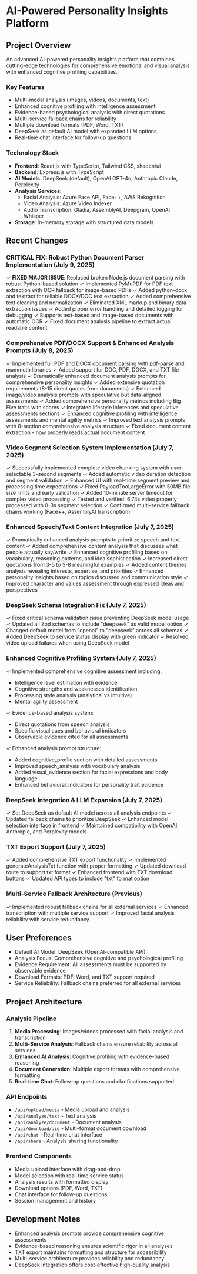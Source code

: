 # AI-Powered Personality Insights Platform

## Project Overview
An advanced AI-powered personality insights platform that combines cutting-edge technologies for comprehensive emotional and visual analysis with enhanced cognitive profiling capabilities.

### Key Features
- Multi-modal analysis (images, videos, documents, text)
- Enhanced cognitive profiling with intelligence assessment
- Evidence-based psychological analysis with direct quotations
- Multi-service fallback chains for reliability
- Multiple download formats (PDF, Word, TXT)
- DeepSeek as default AI model with expanded LLM options
- Real-time chat interface for follow-up questions

### Technology Stack
- **Frontend**: React.js with TypeScript, Tailwind CSS, shadcn/ui
- **Backend**: Express.js with TypeScript
- **AI Models**: DeepSeek (default), OpenAI GPT-4o, Anthropic Claude, Perplexity
- **Analysis Services**: 
  - Facial Analysis: Azure Face API, Face++, AWS Rekognition
  - Video Analysis: Azure Video Indexer
  - Audio Transcription: Gladia, AssemblyAI, Deepgram, OpenAI Whisper
- **Storage**: In-memory storage with structured data models

## Recent Changes

### CRITICAL FIX: Robust Python Document Parser Implementation (July 9, 2025)
✓ **FIXED MAJOR ISSUE**: Replaced broken Node.js document parsing with robust Python-based solution
✓ Implemented PyMuPDF for PDF text extraction with OCR fallback for image-based PDFs
✓ Added python-docx and textract for reliable DOCX/DOC text extraction
✓ Added comprehensive text cleaning and normalization
✓ Eliminated XML markup and binary data extraction issues
✓ Added proper error handling and detailed logging for debugging
✓ Supports text-based and image-based documents with automatic OCR
✓ Fixed document analysis pipeline to extract actual readable content

### Comprehensive PDF/DOCX Support & Enhanced Analysis Prompts (July 8, 2025)
✓ Implemented full PDF and DOCX document parsing with pdf-parse and mammoth libraries
✓ Added support for DOC, PDF, DOCX, and TXT file analysis
✓ Dramatically enhanced document analysis prompts for comprehensive personality insights
✓ Added extensive quotation requirements (8-15 direct quotes from documents)
✓ Enhanced image/video analysis prompts with speculative but data-aligned assessments
✓ Added comprehensive personality metrics including Big Five traits with scores
✓ Integrated lifestyle inferences and speculative assessments sections
✓ Enhanced cognitive profiling with intelligence assessments and mental agility metrics
✓ Improved text analysis prompts with 8-section comprehensive analysis structure
✓ Fixed document content extraction - now properly reads actual document content

### Video Segment Selection System Implementation (July 7, 2025)
✓ Successfully implemented complete video chunking system with user-selectable 3-second segments
✓ Added automatic video duration detection and segment validation
✓ Enhanced UI with real-time segment preview and processing time expectations
✓ Fixed PayloadTooLargeError with 50MB file size limits and early validation
✓ Added 10-minute server timeout for complex video processing
✓ Tested and verified: 6.74s video properly processed with 0-3s segment selection
✓ Confirmed multi-service fallback chains working (Face++, AssemblyAI transcription)

### Enhanced Speech/Text Content Integration (July 7, 2025)
✓ Dramatically enhanced analysis prompts to prioritize speech and text content
✓ Added comprehensive content analysis that discusses what people actually say/write
✓ Enhanced cognitive profiling based on vocabulary, reasoning patterns, and idea sophistication
✓ Increased direct quotations from 3-5 to 5-8 meaningful examples
✓ Added content themes analysis revealing interests, expertise, and priorities
✓ Enhanced personality insights based on topics discussed and communication style
✓ Improved character and values assessment through expressed ideas and perspectives

### DeepSeek Schema Integration Fix (July 7, 2025)
✓ Fixed critical schema validation issue preventing DeepSeek model usage
✓ Updated all Zod schemas to include "deepseek" as valid model option
✓ Changed default model from "openai" to "deepseek" across all schemas
✓ Added DeepSeek to service status display with green indicator
✓ Resolved video upload failures when using DeepSeek model

### Enhanced Cognitive Profiling System (July 7, 2025)
✓ Implemented comprehensive cognitive assessment including:
  - Intelligence level estimation with evidence
  - Cognitive strengths and weaknesses identification
  - Processing style analysis (analytical vs intuitive)
  - Mental agility assessment

✓ Evidence-based analysis system:
  - Direct quotations from speech analysis
  - Specific visual cues and behavioral indicators
  - Observable evidence cited for all assessments

✓ Enhanced analysis prompt structure:
  - Added cognitive_profile section with detailed assessments
  - Improved speech_analysis with vocabulary analysis
  - Added visual_evidence section for facial expressions and body language
  - Enhanced behavioral_indicators for personality trait evidence

### DeepSeek Integration & LLM Expansion (July 7, 2025)
✓ Set DeepSeek as default AI model across all analysis endpoints
✓ Updated fallback chains to prioritize DeepSeek
✓ Enhanced model selection interface in frontend
✓ Maintained compatibility with OpenAI, Anthropic, and Perplexity models

### TXT Export Support (July 7, 2025)
✓ Added comprehensive TXT export functionality
✓ Implemented generateAnalysisTxt function with proper formatting
✓ Updated download route to support txt format
✓ Enhanced frontend with TXT download buttons
✓ Updated API types to include "txt" format option

### Multi-Service Fallback Architecture (Previous)
✓ Implemented robust fallback chains for all external services
✓ Enhanced transcription with multiple service support
✓ Improved facial analysis reliability with service redundancy

## User Preferences
- Default AI Model: DeepSeek (OpenAI-compatible API)
- Analysis Focus: Comprehensive cognitive and psychological profiling
- Evidence Requirement: All assessments must be supported by observable evidence
- Download Formats: PDF, Word, and TXT support required
- Service Reliability: Fallback chains preferred for all external services

## Project Architecture

### Analysis Pipeline
1. **Media Processing**: Images/videos processed with facial analysis and transcription
2. **Multi-Service Analysis**: Fallback chains ensure reliability across all services
3. **Enhanced AI Analysis**: Cognitive profiling with evidence-based reasoning
4. **Document Generation**: Multiple export formats with comprehensive formatting
5. **Real-time Chat**: Follow-up questions and clarifications supported

### API Endpoints
- `/api/upload/media` - Media upload and analysis
- `/api/analyze/text` - Text analysis
- `/api/analyze/document` - Document analysis
- `/api/download/:id` - Multi-format document download
- `/api/chat` - Real-time chat interface
- `/api/share` - Analysis sharing functionality

### Frontend Components
- Media upload interface with drag-and-drop
- Model selection with real-time service status
- Analysis results with formatted display
- Download options (PDF, Word, TXT)
- Chat interface for follow-up questions
- Session management and history

## Development Notes
- Enhanced analysis prompts provide comprehensive cognitive assessments
- Evidence-based reasoning ensures scientific rigor in all analyses
- TXT export maintains formatting and structure for accessibility
- Multi-service architecture provides reliability and redundancy
- DeepSeek integration offers cost-effective high-quality analysis